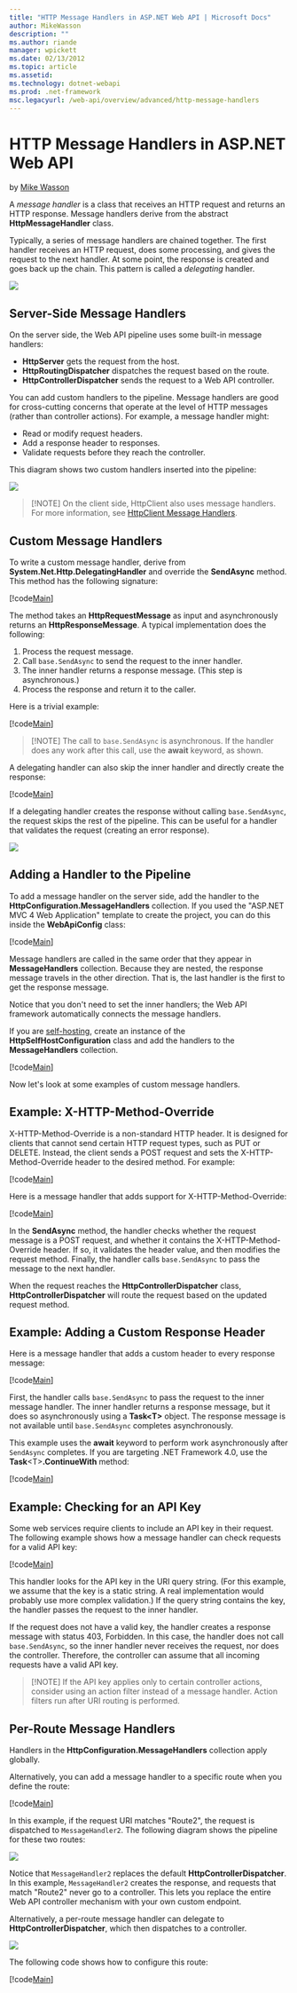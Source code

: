 ```yaml
---
title: "HTTP Message Handlers in ASP.NET Web API | Microsoft Docs"
author: MikeWasson
description: ""
ms.author: riande
manager: wpickett
ms.date: 02/13/2012
ms.topic: article
ms.assetid: 
ms.technology: dotnet-webapi
ms.prod: .net-framework
msc.legacyurl: /web-api/overview/advanced/http-message-handlers
---
```

HTTP Message Handlers in ASP.NET Web API
====================
by [Mike Wasson](https://github.com/MikeWasson)

A *message handler* is a class that receives an HTTP request and returns an HTTP response. Message handlers derive from the abstract **HttpMessageHandler** class.

Typically, a series of message handlers are chained together. The first handler receives an HTTP request, does some processing, and gives the request to the next handler. At some point, the response is created and goes back up the chain. This pattern is called a *delegating* handler.

![](http-message-handlers/_static/image1.png)

## Server-Side Message Handlers

On the server side, the Web API pipeline uses some built-in message handlers:

- **HttpServer** gets the request from the host.
- **HttpRoutingDispatcher** dispatches the request based on the route.
- **HttpControllerDispatcher** sends the request to a Web API controller.

You can add custom handlers to the pipeline. Message handlers are good for cross-cutting concerns that operate at the level of HTTP messages (rather than controller actions). For example, a message handler might:

- Read or modify request headers.
- Add a response header to responses.
- Validate requests before they reach the controller.

This diagram shows two custom handlers inserted into the pipeline:

![](http-message-handlers/_static/image2.png)

> [!NOTE] On the client side, HttpClient also uses message handlers. For more information, see [HttpClient Message Handlers](httpclient-message-handlers.md).


## Custom Message Handlers

To write a custom message handler, derive from **System.Net.Http.DelegatingHandler** and override the **SendAsync** method. This method has the following signature:

[!code[Main](http-message-handlers/samples/sample1.xml)]

The method takes an **HttpRequestMessage** as input and asynchronously returns an **HttpResponseMessage**. A typical implementation does the following:

1. Process the request message.
2. Call `base.SendAsync` to send the request to the inner handler.
3. The inner handler returns a response message. (This step is asynchronous.)
4. Process the response and return it to the caller.

Here is a trivial example:

[!code[Main](http-message-handlers/samples/sample2.xml)]

> [!NOTE] The call to `base.SendAsync` is asynchronous. If the handler does any work after this call, use the **await** keyword, as shown.


A delegating handler can also skip the inner handler and directly create the response:

[!code[Main](http-message-handlers/samples/sample3.xml)]

If a delegating handler creates the response without calling `base.SendAsync`, the request skips the rest of the pipeline. This can be useful for a handler that validates the request (creating an error response).

![](http-message-handlers/_static/image3.png)

## Adding a Handler to the Pipeline

To add a message handler on the server side, add the handler to the **HttpConfiguration.MessageHandlers** collection. If you used the "ASP.NET MVC 4 Web Application" template to create the project, you can do this inside the **WebApiConfig** class:

[!code[Main](http-message-handlers/samples/sample4.xml)]

Message handlers are called in the same order that they appear in **MessageHandlers** collection. Because they are nested, the response message travels in the other direction. That is, the last handler is the first to get the response message.

Notice that you don't need to set the inner handlers; the Web API framework automatically connects the message handlers.

If you are [self-hosting](../older-versions/self-host-a-web-api.md), create an instance of the **HttpSelfHostConfiguration** class and add the handlers to the **MessageHandlers** collection.

[!code[Main](http-message-handlers/samples/sample5.xml)]

Now let's look at some examples of custom message handlers.

## Example: X-HTTP-Method-Override

X-HTTP-Method-Override is a non-standard HTTP header. It is designed for clients that cannot send certain HTTP request types, such as PUT or DELETE. Instead, the client sends a POST request and sets the X-HTTP-Method-Override header to the desired method. For example:

[!code[Main](http-message-handlers/samples/sample6.xml)]

Here is a message handler that adds support for X-HTTP-Method-Override:

[!code[Main](http-message-handlers/samples/sample7.xml)]

In the **SendAsync** method, the handler checks whether the request message is a POST request, and whether it contains the X-HTTP-Method-Override header. If so, it validates the header value, and then modifies the request method. Finally, the handler calls `base.SendAsync` to pass the message to the next handler.

When the request reaches the **HttpControllerDispatcher** class, **HttpControllerDispatcher** will route the request based on the updated request method.

## Example: Adding a Custom Response Header

Here is a message handler that adds a custom header to every response message:

[!code[Main](http-message-handlers/samples/sample8.xml)]

First, the handler calls `base.SendAsync` to pass the request to the inner message handler. The inner handler returns a response message, but it does so asynchronously using a **Task&lt;T&gt;** object. The response message is not available until `base.SendAsync` completes asynchronously.

This example uses the **await** keyword to perform work asynchronously after `SendAsync` completes. If you are targeting .NET Framework 4.0, use the **Task**&lt;T&gt;**.ContinueWith** method:

[!code[Main](http-message-handlers/samples/sample9.xml)]

## Example: Checking for an API Key

Some web services require clients to include an API key in their request. The following example shows how a message handler can check requests for a valid API key:

[!code[Main](http-message-handlers/samples/sample10.xml)]

This handler looks for the API key in the URI query string. (For this example, we assume that the key is a static string. A real implementation would probably use more complex validation.) If the query string contains the key, the handler passes the request to the inner handler.

If the request does not have a valid key, the handler creates a response message with status 403, Forbidden. In this case, the handler does not call `base.SendAsync`, so the inner handler never receives the request, nor does the controller. Therefore, the controller can assume that all incoming requests have a valid API key.

> [!NOTE] If the API key applies only to certain controller actions, consider using an action filter instead of a message handler. Action filters run after URI routing is performed.


## Per-Route Message Handlers

Handlers in the **HttpConfiguration.MessageHandlers** collection apply globally.

Alternatively, you can add a message handler to a specific route when you define the route:

[!code[Main](http-message-handlers/samples/sample11.xml?highlight=16)]

In this example, if the request URI matches "Route2", the request is dispatched to `MessageHandler2`. The following diagram shows the pipeline for these two routes:

![](http-message-handlers/_static/image4.png)

Notice that `MessageHandler2` replaces the default **HttpControllerDispatcher**. In this example, `MessageHandler2` creates the response, and requests that match "Route2" never go to a controller. This lets you replace the entire Web API controller mechanism with your own custom endpoint.

Alternatively, a per-route message handler can delegate to **HttpControllerDispatcher**, which then dispatches to a controller.

![](http-message-handlers/_static/image5.png)

The following code shows how to configure this route:

[!code[Main](http-message-handlers/samples/sample12.xml)]
